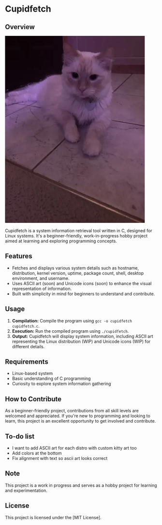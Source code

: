 # Cupidfetch

## Overview
![cupid](images/cupid.png)

Cupidfetch is a system information retrieval tool written in C, designed for Linux systems. It's a beginner-friendly, work-in-progress hobby project aimed at learning and exploring programming concepts.

## Features
- Fetches and displays various system details such as hostname, distribution, kernel version, uptime, package count, shell, desktop environment, and username.
- Uses ASCII art (soon) and Unicode icons (soon) to enhance the visual representation of information.
- Built with simplicity in mind for beginners to understand and contribute.

## Usage
1. **Compilation:** Compile the program using `gcc -o cupidfetch cupidfetch.c`.
2. **Execution:** Run the compiled program using `./cupidfetch`.
3. **Output:** Cupidfetch will display system information, including ASCII art representing the Linux distribution (WIP) and Unicode icons (WIP) for different details.

## Requirements
- Linux-based system
- Basic understanding of C programming
- Curiosity to explore system information gathering

## How to Contribute
As a beginner-friendly project, contributions from all skill levels are welcomed and appreciated. If you're new to programming and looking to learn, this project is an excellent opportunity to get involved and contribute.

## To-do list
- I want to add ASCII art for each distro with custom kitty art too
- Add colors at the bottom
- Fix alignment with text so ascii art looks correct

## Note
This project is a work in progress and serves as a hobby project for learning and experimentation.

## License
This project is licensed under the [MIT License].
